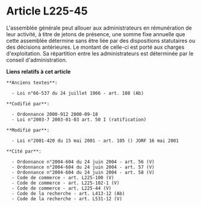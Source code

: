 # Article L225-45

L'assemblée générale peut allouer aux administrateurs en rémunération de leur activité, à titre de jetons de présence, une
somme fixe annuelle que cette assemblée détermine sans être liée par des dispositions statutaires ou des décisions
antérieures. Le montant de celle-ci est porté aux charges d'exploitation. Sa répartition entre les administrateurs est
déterminée par le conseil d'administration.

**Liens relatifs à cet article**

	**Anciens textes**:

	  - Loi n°66-537 du 24 juillet 1966 - art. 108 (Ab)

	**Codifié par**:

	  - Ordonnance 2000-912 2000-09-18
	  - Loi n°2003-7 2003-01-03 art. 50 I (ratification)

	**Modifié par**:

	  - Loi n°2001-420 du 15 mai 2001 - art. 105 () JORF 16 mai 2001

	**Cité par**:

	  - Ordonnance n°2004-604 du 24 juin 2004 - art. 56 (V)
	  - Ordonnance n°2004-604 du 24 juin 2004 - art. 57 (V)
	  - Ordonnance n°2004-604 du 24 juin 2004 - art. 58 (V)
	  - Code de commerce - art. L225-100 (V)
	  - Code de commerce - art. L225-102-1 (V)
	  - Code de commerce - art. L225-44 (V)
	  - Code de la recherche - art. L413-12 (Ab)
	  - Code de la recherche - art. L531-12 (V)
